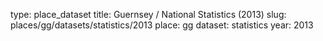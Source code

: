 type: place_dataset
title: Guernsey / National Statistics (2013)
slug: places/gg/datasets/statistics/2013
place: gg
dataset: statistics
year: 2013
